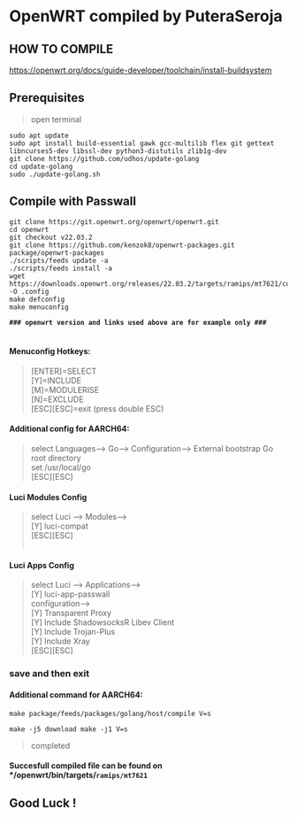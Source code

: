# OpenWRT compiled by PuteraSeroja


## HOW TO COMPILE
https://openwrt.org/docs/guide-developer/toolchain/install-buildsystem <br>

## Prerequisites <br>
> open terminal


`````
sudo apt update
sudo apt install build-essential gawk gcc-multilib flex git gettext libncurses5-dev libssl-dev python3-distutils zlib1g-dev
git clone https://github.com/udhos/update-golang
cd update-golang
sudo ./update-golang.sh
`````

## Compile with Passwall
`````````
git clone https://git.openwrt.org/openwrt/openwrt.git
cd openwrt
git checkout v22.03.2
git clone https://github.com/kenzok8/openwrt-packages.git package/openwrt-packages
./scripts/feeds update -a
./scripts/feeds install -a
wget https://downloads.openwrt.org/releases/22.03.2/targets/ramips/mt7621/config.buildinfo -O .config
make defconfig
make menuconfig
`````````
**`### openwrt version and links used above are for example only ###`** <br><br>

#### Menuconfig Hotkeys:
> [ENTER]=SELECT <br>
> [Y]=INCLUDE <br>
> [M]=MODULERISE <br>
> [N]=EXCLUDE <br>
> [ESC][ESC]=exit (press double ESC) <br>

#### Additional config for AARCH64:
> select Languages--> Go--> Configuration--> External bootstrap Go root directory <br>
> set /usr/local/go <br>
> [ESC][ESC]<br>

#### Luci Modules Config
> select Luci --> Modules--> <br>
> [Y] luci-compat <br>
> [ESC][ESC] <br><br>

#### Luci Apps Config
> select Luci --> Applications--> <br>
  > [Y] luci-app-passwall <br>
    configuration--> <br>
      [Y] Transparent Proxy <br>
      [Y] Include ShadowsocksR Libev Client <br>
      [Y] Include Trojan-Plus <br>
      [Y] Include Xray <br>
> [ESC][ESC] <br>

### save and then exit <br>


#### Additional command for AARCH64:
`make package/feeds/packages/golang/host/compile V=s`


``
make -j5 download
make -j1 V=s
``
> completed

#### Succesfull compiled file can be found on \*/openwrt/bin/targets/`ramips/mt7621`

## Good Luck !
